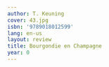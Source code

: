 ```yaml
---
author: T. Keuning
cover: 43.jpg
isbn: '9789018012599'
lang: en-us
layout: review
title: Bourgondie en Champagne
year: 0
---
```


